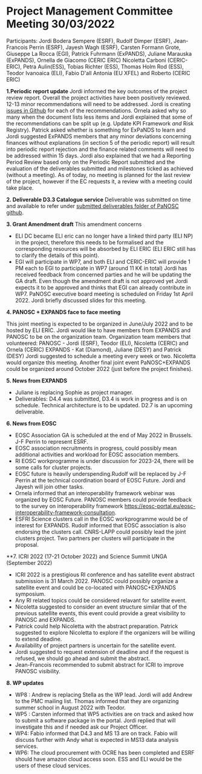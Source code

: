 Project Management Committee Meeting 30/03/2022
===============================================

Participants: Jordi Bodera Sempere (ESRF), Rudolf Dimper (ESRF), Jean-Francois Perrin (ESRF), Jayesh Wagh (ESRF), Carsten Formann Grote, Giuseppe La Rocca (EGI), Patrick Fuhrmann (ExPANDS), Juliane Marauska (ExPANDS), Ornella de Giacomo (CERIC ERIC)
Nicoletta Carboni (CERIC-ERIC), Petra Aulin(ESS), Tobias Richter (ESS), Thomas Holm Rod (ESS), Teodor Ivanoaica (ELI), Fabio D'all Antonia (EU XFEL) and Roberto (CERIC ERIC)

**1.Periodic report update**
Jordi informed the key outcomes of the project review report. Overall the project activities have been positively reviewed. 
12-13 minor recommendations will need to be addressed. Jordi is creating [issues in Github](https://github.com/panosc-eu/panosc/issues) for each of the recommendations. Ornela asked why so many when the document lists less items and Jordi explained that some of the recommendations can be split up (e.g. Update KPI Framework _and_ Risk Registry).
Patrick asked whether is something for ExPaNDS to learn and Jordi suggested ExPANDS members that any minor deviations concerning finances without explanations (in section 5 of the periodic report) will result into periodic report rejection and the finance related comments will need to be addressed within 15 days. Jordi also explained that we had a Reporting Period Review based only on the Periodic Report submitted and the evaluation of the deliverables submitted and milestones ticked as achieved (without a meeting). As of today, no meeting is planned for the last review of the project, however if the EC requests it, a review with a meeting could take place.

**2. Deliverable D3.3 Catalogue service**
Deliverable was submitted on time and available to refer under [submitted deliverables folder of PaNOSC github](https://github.com/panosc-eu/panosc/tree/master/Submitted%20Deliverables/D3.3%20Catalog%20Service).

**3. Grant Amendment draft**
 This amendment concerns 
 -  ELI DC became ELI eric can no longer have a linked third party (ELI NP) in the project, therefore this needs to be formalised and the corresponding resources will be absorbed by ELI ERIC (ELI ERIC still has to clarify the details of this point).
 -  EGI will participate in WP7, and both ELI and CERIC-ERIC will provide 1 PM each to EGI to participate in WP7 (around 11 K€ in total) 
 Jordi has received feedback from concerned parties and he will be updating the GA draft. Even though the amendment draft is not approved yet Jordi expects it to be approved and thinks that EGI can already contribute in WP7.
 PaNOSC executive board meeting is scheduled on Friday 1st April 2022. Jordi briefly discussed slides for this meeting. 
 
 **4. PANOSC + EXPANDS face to face meeting**

This joint meeting is expected to be organized in June/July 2022 and to be hosted by ELI ERIC. Jordi would like to have members from EXPANDS and PANOSC to be on the organization team. 
 Organization team members that volunteered:
 PANOSC - Jordi (ESRF), Teodor (ELI), Nicoletta (CERIC) and Ornela (CERIC)
 EXPANDS - Kat (Diamond), Juliane (DESY) and Patrick (DESY)
 Jordi suggested to schedule a meeting every week or two. Nicoletta would organize this meeting.
 Another final joint event PaNOSC+EXPANDS could be organized around October 2022 (just before the project finishes). 
 
 **5. News from EXPANDS**
 - Juliane is replacing Sophie as project manager. 
 - Deliverables: D4.4 was submitted, D3.4 is work in progress and is on schedule. Technical architecture is to be updated. D2.7 is an upcoming deliverable. 
 
 **6. News from EOSC**
 - EOSC Association GA is scheduled at the end of May 2022 in Brussels. J-F Perrin to represent ESRF.
 - EOSC association recruitments in progress, could possibly mean additional activities and workload for EOSC association members.
 - RI EOSC workprogramme is under discussion for 2023-24, there will be some calls for cluster projects.
 - EOSC future is heavily underspending.Rudolf will be replaced by J-F Perrin at the technical coordination board of EOSC Future. Jordi and Jayesh will join other tasks. 
 - Ornela informed that an interoperability framework webinar was organized by EOSC Future. PANOSC members could provide feedback to the survey on interoperability framework https://eosc-portal.eu/eosc-interoperability-framework-consultation.
 - ESFRI Science clusters call in the EOSC workprogramme would be of interest for EXPANDS. Rudolf informed that EOSC association is also endorsing the clusters call. CNRS-LAPP could possibly lead the joint clusters project. Two partners per clusters will participate in the proposal.
  
**7. ICRI 2022 (17-21 October 2022) and Science Summit UNGA (September 2022)
- ICRI 2022 is a prestigious RI conference and has satellite event abstract submission is 31 March 2022. PANOSC could possibly organize a satellite event and could be co-located with PANOSC+EXPANDS symposium.
- Any RI related topics could be considered relavant for satellite event. 
- Nicoletta suggested to consider an event structure similar that of the previous satellite events, this event could provide a great visibility to PANOSC and EXPANDS. 
- Patrick could help Nicoletta with the abstract preparation. Patrick suggested to explore Nicoletta to explore if the organizers will be willing to extend deadine.
- Availability of project partners is uncertain for the satellite event. 
- Jordi suggested to request extension of deadline and if the request is refused, we should go ahead and submit the abstract. 
- Jean-Francois recommended to submit abstract for ICRI to improve PANOSC visibility. 

**8. WP updates**
- WP8 : Andrew is replacing Stella as the WP lead. Jordi will add Andrew to the PMC mailing list. Thomas informed that they are organizing summer school in August 2022 with Teodor.
- WP5 : Carsten informed that WP5 activities are on track and asked how to submit a software package in the portal. Jordi replied that will investigate this and if needed ask our Project Officer.
- WP4: Fabio informed that D4.3 and MS 13 are on track. Fabio will discuss further with Andy what is expected in MS13 data analysis services.
- WP6: The cloud procurement with OCRE has been completed and ESRF should have amazon cloud access soon. ESS and ELI would be the users of these cloud services. 

 
 
 
